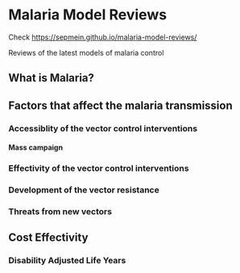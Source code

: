 # Malaria Model Reviews

Check https://sepmein.github.io/malaria-model-reviews/

Reviews of the latest models of malaria control
## What is Malaria?

## Factors that affect the malaria transmission

### Accessiblity of the vector control interventions
#### Mass campaign
### Effectivity of the vector control interventions
### Development of the vector resistance
### Threats from new vectors

## Cost Effectivity
### Disability Adjusted Life Years
